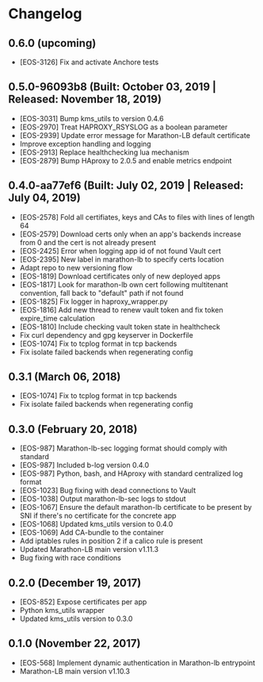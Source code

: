 # Changelog

## 0.6.0 (upcoming)

* [EOS-3126] Fix and activate Anchore tests

## 0.5.0-96093b8 (Built: October 03, 2019 | Released: November 18, 2019)

* [EOS-3031] Bump kms_utils to version 0.4.6
* [EOS-2970] Treat HAPROXY_RSYSLOG as a boolean parameter
* [EOS-2939] Update error message for Marathon-LB default certificate
* Improve exception handling and logging
* [EOS-2913] Replace healthchecking lua mechanism
* [EOS-2879] Bump HAproxy to 2.0.5 and enable metrics endpoint

## 0.4.0-aa77ef6 (Built: July 02, 2019 | Released: July 04, 2019)

* [EOS-2578] Fold all certifiates, keys and CAs to files with lines of length 64
* [EOS-2579] Download certs only when an app's backends increase from 0 and the cert is not already present 
* [EOS-2425] Error when logging app id of not found Vault cert 
* [EOS-2395] New label in marathon-lb to specify certs location
* Adapt repo to new versioning flow
* [EOS-1819] Download certificates only of new deployed apps
* [EOS-1817] Look for marathon-lb own cert following multitenant convention, fall back to "default" path if not found
* [EOS-1825] Fix logger in haproxy_wrapper.py
* [EOS-1816] Add new thread to renew vault token and fix token expire_time calculation
* [EOS-1810] Include checking vault token state in healthcheck
* Fix curl dependency and gpg keyserver in Dockerfile
* [EOS-1074] Fix to tcplog format in tcp backends
* Fix isolate failed backends when regenerating config

## 0.3.1 (March 06, 2018)

* [EOS-1074] Fix to tcplog format in tcp backends
* Fix isolate failed backends when regenerating config

## 0.3.0 (February 20, 2018)

* [EOS-987] Marathon-lb-sec logging format should comply with standard
* [EOS-987] Included b-log version 0.4.0
* [EOS-987] Python, bash, and HAproxy with standard centralized log format
* [EOS-1023] Bug fixing with dead connections to Vault
* [EOS-1038] Output marathon-lb-sec logs to stdout
* [EOS-1067] Ensure the default marathon-lb certificate to be present by SNI if there's no certificate for the concrete app
* [EOS-1068] Updated kms_utils version to 0.4.0
* [EOS-1069] Add CA-bundle to the container
* Add iptables rules in position 2 if a calico rule is present
* Updated Marathon-LB main version v1.11.3
* Bug fixing with race conditions

## 0.2.0 (December 19, 2017)

* [EOS-852] Expose certificates per app
* Python kms_utils wrapper
* Updated kms_utils version to 0.3.0

## 0.1.0 (November 22, 2017)

* [EOS-568] Implement dynamic authentication in Marathon-lb entrypoint
* Marathon-LB main version v1.10.3
